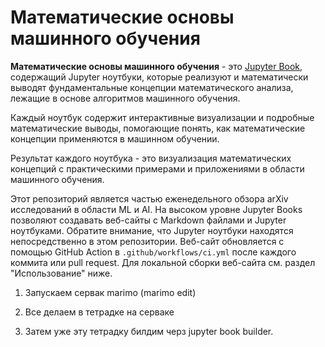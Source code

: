 # Математические основы машинного обучения

**Математические основы машинного обучения** - это [Jupyter Book](https://jupyterbook.org/en/stable/intro.html), содержащий Jupyter ноутбуки, которые реализуют и математически выводят фундаментальные концепции математического анализа, лежащие в основе алгоритмов машинного обучения.

Каждый ноутбук содержит интерактивные визуализации и подробные математические выводы, помогающие понять, как математические концепции применяются в машинном обучении.

Результат каждого ноутбука - это визуализация математических концепций с практическими примерами и приложениями в области машинного обучения.

Этот репозиторий является частью еженедельного обзора arXiv исследований в области ML и AI. На высоком уровне Jupyter Books позволяют создавать веб-сайты с Markdown файлами и Jupyter ноутбуками. Обратите внимание, что Jupyter ноутбуки находятся непосредственно в этом репозитории. Веб-сайт обновляется с помощью GitHub Action в `.github/workflows/ci.yml` после каждого коммита или pull request. Для локальной сборки веб-сайта см. раздел "Использование" ниже.

1. Запускаем сервак marimo (marimo edit)

2. Все делаем в тетрадке на серваке

3. Затем уже эту тетрадку билдим черз jupyter book builder.